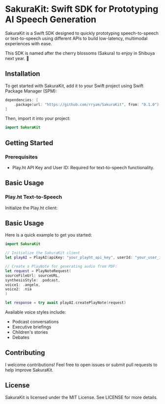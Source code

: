# SakuraKit: Swift SDK for Prototyping AI Speech Generation

SakuraKit is a Swift SDK designed to quickly prototyping speech-to-speech or text-to-speech using different APIs to build low-latency, multimodal experiences with ease. 

This SDK is named after the cherry blossoms (Sakura) to enjoy in Shibuya next year. 🌸

## Installation

To get started with SakuraKit, add it to your Swift project using Swift Package Manager (SPM):

```swift
dependencies: [
    .package(url: "https://github.com/rryam/SakuraKit", from: "0.1.0")
]
```

Then, import it into your project:

```swift
import SakuraKit
```

## Getting Started

### Prerequisites
- Play.ht API Key and User ID: Required for text-to-speech functionality.

## Basic Usage

### Play.ht Text-to-Speech

Initialize the Play.ht client:

## Basic Usage

Here is a quick example to get you started:

```swift
import SakuraKit

// Initialize the SakuraKit client
let playAI = PlayAI(apiKey: "your_playht_api_key", userId: "your_user_id")

// Create a PlayNote for generating audio from PDF:
let request = PlayNoteRequest(
sourceFileUrl: sourceURL,
synthesisStyle: .podcast,
voice1: .angelo,
voice2: .nia
)

let response = try await playAI.createPlayNote(request)
```

Available voice styles include:
- Podcast conversations
- Executive briefings
- Children's stories
- Debates

## Contributing

I welcome contributions! Feel free to open issues or submit pull requests to help improve SakuraKit.

## License

SakuraKit is licensed under the MIT License. See LICENSE for more details.
